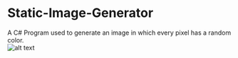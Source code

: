 # Static-Image-Generator
A C# Program used to generate an image in which every pixel has a random color.<br/>
![alt text](https://i.imgur.com/4FIsD9y.png)
